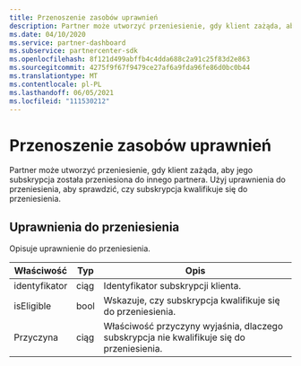 ```yaml
---
title: Przenoszenie zasobów uprawnień
description: Partner może utworzyć przeniesienie, gdy klient zażąda, aby jego subskrypcja została przeniesiona do innego partnera.
ms.date: 04/10/2020
ms.service: partner-dashboard
ms.subservice: partnercenter-sdk
ms.openlocfilehash: 8f121d499abffb4c4dda688c2a91c25f83d2e863
ms.sourcegitcommit: 4275f9f67f9479ce27af6a9fda96fe86d0bc0b44
ms.translationtype: MT
ms.contentlocale: pl-PL
ms.lasthandoff: 06/05/2021
ms.locfileid: "111530212"
---
```

# <a name="transfereligibility-resources"></a>Przenoszenie zasobów uprawnień

Partner może utworzyć przeniesienie, gdy klient zażąda, aby jego subskrypcja została przeniesiona do innego partnera. Użyj uprawnienia do przeniesienia, aby sprawdzić, czy subskrypcja kwalifikuje się do przeniesienia.

## <a name="transfereligibility"></a>Uprawnienia do przeniesienia

Opisuje uprawnienie do przeniesienia.

| Właściwość              | Typ             | Opis                                                                              |
|-----------------------|------------------|------------------------------------------------------------------------------------------|
| identyfikator                    | ciąg           | Identyfikator subskrypcji klienta.                                                  |
| isEligible            | bool             | Wskazuje, czy subskrypcja kwalifikuje się do przeniesienia.                         |
| Przyczyna                | ciąg           | Właściwość przyczyny wyjaśnia, dlaczego subskrypcja nie kwalifikuje się do przeniesienia. |